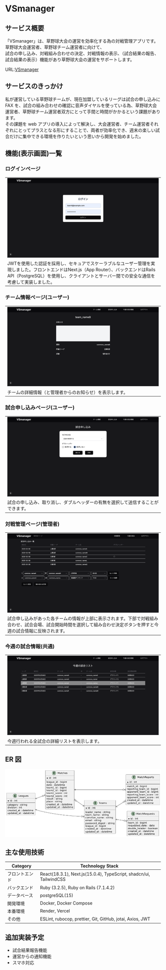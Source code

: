 # VSmanager

## サービス概要

「VSmanager」は、草野球大会の運営を効率化する為の対戦管理アプリです。  
草野球大会運営者、草野球チーム運営者に向けて、  
試合の申し込み、対戦組み合わせの決定、対戦情報の表示、（試合結果の報告、試合結果の表示）機能があり草野球大会の運営をサポートします。

URL:[VSmanager](https://vsmanager-baseball.com)

## サービスのきっかけ

私が運営している草野球チームが、現在加盟しているリーグは試合の申し込みに FAX を、試合の組み合わせの確認に音声ダイヤルを使っている為、草野球大会運営者、草野球チーム運営者双方にとって手間と時間がかかるという課題があります。  
その課題を web アプリの導入によって解決し、大会運営者、チーム運営者それぞれにとってプラスとなる形にすることで、両者が効率化でき、週末の楽しい試合だけに集中できる環境を作りたいという思いから開発を始めました。

## 機能(表示画面)一覧

### ログインページ

<table style="width:100%;">
  <tr>
    <td><img width="1256" alt="ログインページ" src="frontend/public/スクリーンショット 2025-02-02 3.10.37.png" alt="スクリーンショット 2024-07-15 10 04 36" style="width:100%; max-width:800px;"></td>
  </tr>
  <tr>
    <td>JWTを使用した認証を採用し、セキュアでスケーラブルなユーザー管理を実現しました。フロントエンドはNext.js（App Router）、バックエンドはRails API（PostgreSQL）を使用し、クライアントとサーバー間での安全な通信を考慮して実装しました。</td>
  </tr>
</table>

<!-- ### 試合情報ページ(ユーザー)

<table style="width:100%;">
  <tr>
    <td><img width="1280" alt="スクリーンショット 2024-07-25 15 27 15" src="https://github.com/user-attachments/assets/518b59ff-c931-4c64-946c-01f501659db4" style="width:100%; max-width:600px;"></td>
  </tr>
  <tr>
    <td>今週の時チームの試合が組まれているか確認することができます。今週の試合の申し込みと試合結果を報告するページに遷移するボタンがあります。</td>
  </tr>
</table> -->

### チーム情報ページ(ユーザー)

<table style="width:100%;">
  <tr>
    <td><img width="1280" alt="スクリーンショット 2024-07-25 15 27 15" src="frontend/public/スクリーンショット 2025-02-04 18.40.52.png" style="width:100%; max-width:600px;"></td>
  </tr>
  <tr>
    <td>チームの詳細情報（と管理者からのお知らせ）を表示します。</td>
  </tr>
</table>

### 試合申し込みページ(ユーザー)

<table style="width:100%;">
  <tr>
    <td><img width="1280" alt="スクリーンショット 2024-07-25 15 27 15" src="frontend/public/スクリーンショット 2025-02-04 18.41.10.png" style="width:100%; max-width:600px;"></td>
  </tr>
  <tr>
    <td>試合の申し込み、取り消し、ダブルヘッダーの有無を選択して送信することができます。</td>
  </tr>
</table>

### 対戦管理ページ(管理者)

<table style="width:100%;">
  <tr>
    <td><img width="1280" alt="スクリーンショット 2024-07-25 15 27 15" src="frontend/public/スクリーンショット 2025-02-05 0.00.02.png" style="width:100%; max-width:600px;"></td>
  </tr>
  <tr>
    <td>試合申し込みがあった各チームの情報が上部に表示されます。下部で対戦組み合わせ、試合会場、試合開始時間を選択して組み合わせ決定ボタンを押すと今週の試合情報に反映されます。</td>
  </tr>
</table>

### 今週の試合情報(共通)

<table style="width:100%;">
  <tr>
    <td><img width="1280" alt="スクリーンショット 2024-07-25 15 27 15" src="frontend/public/スクリーンショット 2025-02-04 18.41.34.png" style="width:100%; max-width:600px;"></td>
  </tr>
  <tr>
    <td>今週行われる全試合の詳細リストを表示します。</td>
  </tr>
</table>

## ER 図

![ER図](frontend/public/VSmanagerER.png)

<!-- ## インフラ構成図

あとで作ります -->

## 主な使用技術

| Category       | Technology Stack                                                   |
| -------------- | ------------------------------------------------------------------ |
| フロントエンド | React(18.3.1), Next.js(15.0.4), TypeScript, shadcn/ui, TailwindCSS |
| バックエンド   | Ruby (3.2.5), Ruby on Rails (7.1.4.2)                              |
| データベース   | postgreSQL(15)                                                     |
| 開発環境       | Docker, Docker Compose                                             |
| 本番環境       | Render, Vercel                                                     |
| その他         | ESLint, rubocop, prettier, Git, GitHub, jotai, Axios, JWT          |

## 追加実装予定

- 試合結果報告機能
- 運営からの通知機能
- スマホ対応
